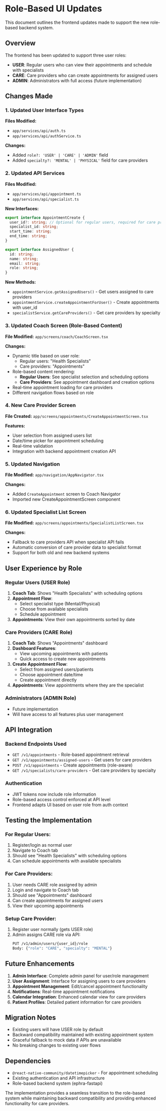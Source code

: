 # Role-Based UI Updates

This document outlines the frontend updates made to support the new role-based backend system.

## Overview

The frontend has been updated to support three user roles:
- **USER**: Regular users who can view their appointments and schedule with specialists
- **CARE**: Care providers who can create appointments for assigned users
- **ADMIN**: Administrators with full access (future implementation)

## Changes Made

### 1. Updated User Interface Types

**Files Modified:**
- `app/services/api/auth.ts`
- `app/services/api/authService.ts`

**Changes:**
- Added `role?: 'USER' | 'CARE' | 'ADMIN'` field
- Added `specialty?: 'MENTAL' | 'PHYSICAL'` field for care providers

### 2. Updated API Services

**Files Modified:**
- `app/services/api/appointment.ts`
- `app/services/api/specialist.ts`

**New Interfaces:**
```typescript
export interface AppointmentCreate {
  user_id?: string; // Optional for regular users, required for care providers
  specialist_id: string;
  start_time: string;
  end_time: string;
}

export interface AssignedUser {
  id: string;
  name: string;
  email: string;
  role: string;
}
```

**New Methods:**
- `appointmentService.getAssignedUsers()` - Get users assigned to care providers
- `appointmentService.createAppointmentForUser()` - Create appointments with user_id
- `specialistService.getCareProviders()` - Get care providers by specialty

### 3. Updated Coach Screen (Role-Based Content)

**File Modified:** `app/screens/coach/CoachScreen.tsx`

**Changes:**
- Dynamic title based on user role:
  - Regular users: "Health Specialists"
  - Care providers: "Appointments"
- Role-based content rendering:
  - **Regular Users**: See specialist selection and scheduling options
  - **Care Providers**: See appointment dashboard and creation options
- Real-time appointment loading for care providers
- Different navigation flows based on role

### 4. New Care Provider Screen

**File Created:** `app/screens/appointments/CreateAppointmentScreen.tsx`

**Features:**
- User selection from assigned users list
- Date/time picker for appointment scheduling
- Real-time validation
- Integration with backend appointment creation API

### 5. Updated Navigation

**File Modified:** `app/navigation/AppNavigator.tsx`

**Changes:**
- Added `CreateAppointment` screen to Coach Navigator
- Imported new CreateAppointmentScreen component

### 6. Updated Specialist List Screen

**File Modified:** `app/screens/appointments/SpecialistListScreen.tsx`

**Changes:**
- Fallback to care providers API when specialist API fails
- Automatic conversion of care provider data to specialist format
- Support for both old and new backend systems

## User Experience by Role

### Regular Users (USER Role)
1. **Coach Tab**: Shows "Health Specialists" with scheduling options
2. **Appointment Flow**: 
   - Select specialist type (Mental/Physical)
   - Choose from available specialists
   - Schedule appointment
3. **Appointments**: View their own appointments sorted by date

### Care Providers (CARE Role)
1. **Coach Tab**: Shows "Appointments" dashboard
2. **Dashboard Features**:
   - View upcoming appointments with patients
   - Quick access to create new appointments
3. **Create Appointment Flow**:
   - Select from assigned users/patients
   - Choose appointment date/time
   - Create appointment directly
4. **Appointments**: View appointments where they are the specialist

### Administrators (ADMIN Role)
- Future implementation
- Will have access to all features plus user management

## API Integration

### Backend Endpoints Used
- `GET /v1/appointments` - Role-based appointment retrieval
- `GET /v1/appointments/assigned-users` - Get users for care providers
- `POST /v1/appointments` - Create appointments (role-aware)
- `GET /v1/specialists/care-providers` - Get care providers by specialty

### Authentication
- JWT tokens now include role information
- Role-based access control enforced at API level
- Frontend adapts UI based on user role from auth context

## Testing the Implementation

### For Regular Users:
1. Register/login as normal user
2. Navigate to Coach tab
3. Should see "Health Specialists" with scheduling options
4. Can schedule appointments with available specialists

### For Care Providers:
1. User needs CARE role assigned by admin
2. Login and navigate to Coach tab
3. Should see "Appointments" dashboard
4. Can create appointments for assigned users
5. View their upcoming appointments

### Setup Care Provider:
1. Register user normally (gets USER role)
2. Admin assigns CARE role via API:
   ```bash
   PUT /v1/admin/users/{user_id}/role
   Body: {"role": "CARE", "specialty": "MENTAL"}
   ```

## Future Enhancements

1. **Admin Interface**: Complete admin panel for user/role management
2. **User Assignment**: Interface for assigning users to care providers
3. **Appointment Management**: Edit/cancel appointment functionality
4. **Notifications**: Real-time appointment notifications
5. **Calendar Integration**: Enhanced calendar view for care providers
6. **Patient Profiles**: Detailed patient information for care providers

## Migration Notes

- Existing users will have USER role by default
- Backward compatibility maintained with existing appointment system
- Graceful fallback to mock data if APIs are unavailable
- No breaking changes to existing user flows

## Dependencies

- `@react-native-community/datetimepicker` - For appointment scheduling
- Existing authentication and API infrastructure
- Role-based backend system (ephra-fastapi)

The implementation provides a seamless transition to the role-based system while maintaining backward compatibility and providing enhanced functionality for care providers.
